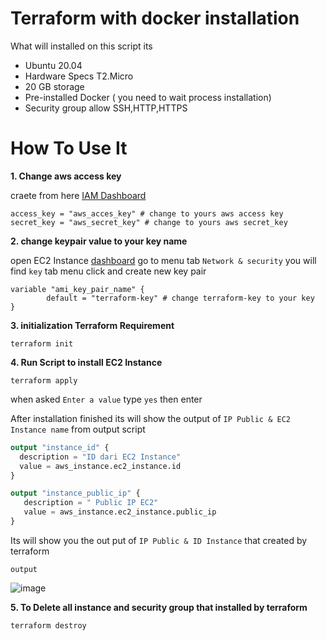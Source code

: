 # Terraform with docker installation

What will installed on this script its
- Ubuntu 20.04
- Hardware Specs T2.Micro
- 20 GB storage
- Pre-installed Docker ( you need to wait process installation)
- Security group allow SSH,HTTP,HTTPS

# How To Use It

**1. Change aws access key**

craete from here [IAM Dashboard](https://console.aws.amazon.com/iam/)
```shell
access_key = "aws_acces_key" # change to yours aws access key
secret_key = "aws_secret_key" # change to yours aws secret_key

```

**2. change keypair value to your key name** 

open EC2 Instance [dashboard](https://console.aws.amazon.com/ec2/home) go to menu tab `Network & security` you will find `key` tab menu click and create new key pair

```shell
variable "ami_key_pair_name" {
        default = "terraform-key" # change terraform-key to your key
}
```

**3. initialization Terraform Requirement**

```shell
terraform init
```

**4. Run Script to install EC2 Instance** 



```shell
terraform apply
```

when asked  `Enter a value` type `yes` then enter

After installation finished its will show the output of `IP Public & EC2 Instance name` from output script

```terraform
output "instance_id" {
  description = "ID dari EC2 Instance"
  value = aws_instance.ec2_instance.id  
}

output "instance_public_ip" {
   description = " Public IP EC2"
   value = aws_instance.ec2_instance.public_ip
}
```
Its will show you the out put of `IP Public & ID Instance` that created by terraform

`output`

![image](https://user-images.githubusercontent.com/56806850/219322584-850139c8-4989-4e3c-bf2c-79d366f92075.png)


**5. To Delete all instance and security group that installed by terraform** 

```shell
terraform destroy
```
